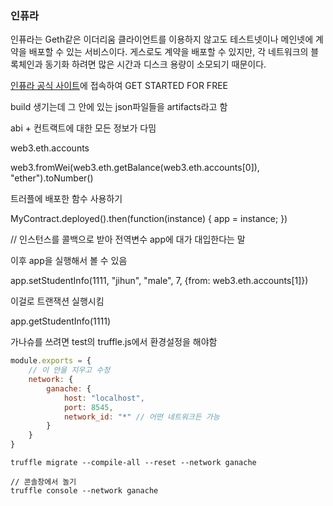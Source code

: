 ### 인퓨라

인퓨라는 Geth같은 이더리움 클라이언트를 이용하지 않고도 테스트넷이나 메인넷에 계약을 배포할 수 있는 서비스이다. 게스로도 계약을 배포할 수 있지만, 각 네트워크의 블록체인과 동기화 하려면 많은 시간과 디스크 용량이 소모되기 때문이다.

[인퓨라 공식 사이트](https://infura.io/)에 접속하여 GET STARTED FOR FREE

build 생기는데  그 안에 있는 json파일들을 artifacts라고 함

abi + 컨트랙트에 대한 모든 정보가 다밈



web3.eth.accounts

web3.fromWei(web3.eth.getBalance(web3.eth.accounts[0]), "ether").toNumber()



트러플에 배포한 함수 사용하기

MyContract.deployed().then(function(instance) { app = instance; })

// 인스턴스를 콜백으로 받아 전역변수 app에 대가 대입한다는 말

이후 app을 실행해서 볼 수 있음

app.setStudentInfo(1111, "jihun", "male", 7, {from: web3.eth.accounts[1]})

이걸로 트랜잭션 실행시킴

app.getStudentInfo(1111)



가나슈를 쓰려면 test의 truffle.js에서 환경설정을 해야함

```javascript
module.exports = {
	// 이 안을 지우고 수정
	network: {
		ganache: {
			host: "localhost",
			port: 8545,
			network_id: "*" // 어떤 네트워크든 가능
		}
	}
}
```

 ```
truffle migrate --compile-all --reset --network ganache

// 콘솔창에서 놀기
truffle console --network ganache
 ```

